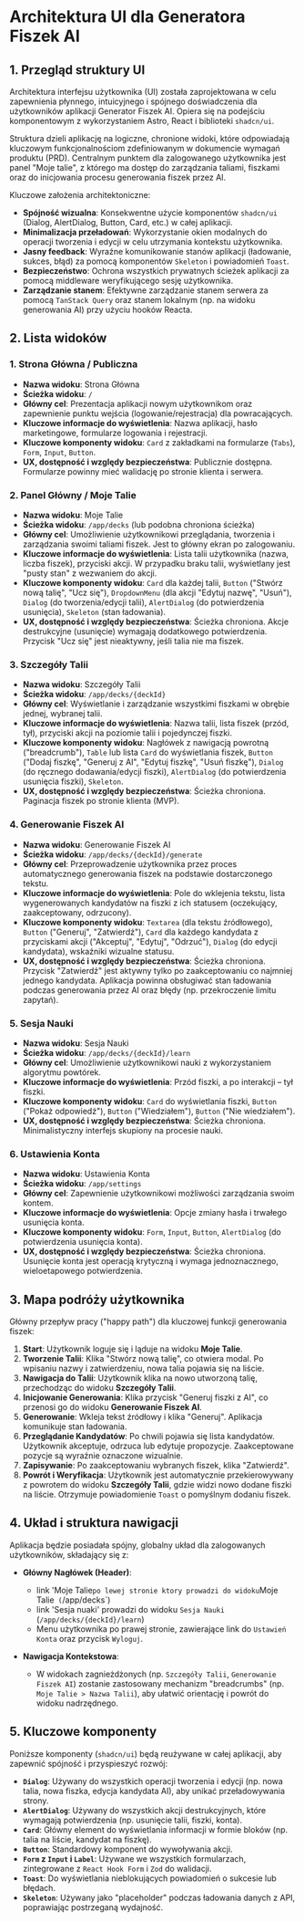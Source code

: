 # Architektura UI dla Generatora Fiszek AI

## 1. Przegląd struktury UI

Architektura interfejsu użytkownika (UI) została zaprojektowana w celu zapewnienia płynnego, intuicyjnego i spójnego doświadczenia dla użytkowników aplikacji Generator Fiszek AI. Opiera się na podejściu komponentowym z wykorzystaniem Astro, React i biblioteki `shadcn/ui`.

Struktura dzieli aplikację na logiczne, chronione widoki, które odpowiadają kluczowym funkcjonalnościom zdefiniowanym w dokumencie wymagań produktu (PRD). Centralnym punktem dla zalogowanego użytkownika jest panel "Moje talie", z którego ma dostęp do zarządzania taliami, fiszkami oraz do inicjowania procesu generowania fiszek przez AI.

Kluczowe założenia architektoniczne:
- **Spójność wizualna**: Konsekwentne użycie komponentów `shadcn/ui` (Dialog, AlertDialog, Button, Card, etc.) w całej aplikacji.
- **Minimalizacja przeładowań**: Wykorzystanie okien modalnych do operacji tworzenia i edycji w celu utrzymania kontekstu użytkownika.
- **Jasny feedback**: Wyraźne komunikowanie stanów aplikacji (ładowanie, sukces, błąd) za pomocą komponentów `Skeleton` i powiadomień `Toast`.
- **Bezpieczeństwo**: Ochrona wszystkich prywatnych ścieżek aplikacji za pomocą middleware weryfikującego sesję użytkownika.
- **Zarządzanie stanem**: Efektywne zarządzanie stanem serwera za pomocą `TanStack Query` oraz stanem lokalnym (np. na widoku generowania AI) przy użyciu hooków Reacta.

## 2. Lista widoków

### 1. Strona Główna / Publiczna
- **Nazwa widoku**: Strona Główna
- **Ścieżka widoku**: `/`
- **Główny cel**: Prezentacja aplikacji nowym użytkownikom oraz zapewnienie punktu wejścia (logowanie/rejestracja) dla powracających.
- **Kluczowe informacje do wyświetlenia**: Nazwa aplikacji, hasło marketingowe, formularze logowania i rejestracji.
- **Kluczowe komponenty widoku**: `Card` z zakładkami na formularze (`Tabs`), `Form`, `Input`, `Button`.
- **UX, dostępność i względy bezpieczeństwa**: Publicznie dostępna. Formularze powinny mieć walidację po stronie klienta i serwera.

### 2. Panel Główny / Moje Talie
- **Nazwa widoku**: Moje Talie
- **Ścieżka widoku**: `/app/decks` (lub podobna chroniona ścieżka)
- **Główny cel**: Umożliwienie użytkownikowi przeglądania, tworzenia i zarządzania swoimi taliami fiszek. Jest to główny ekran po zalogowaniu.
- **Kluczowe informacje do wyświetlenia**: Lista talii użytkownika (nazwa, liczba fiszek), przyciski akcji. W przypadku braku talii, wyświetlany jest "pusty stan" z wezwaniem do akcji.
- **Kluczowe komponenty widoku**: `Card` dla każdej talii, `Button` ("Stwórz nową talię", "Ucz się"), `DropdownMenu` (dla akcji "Edytuj nazwę", "Usuń"), `Dialog` (do tworzenia/edycji talii), `AlertDialog` (do potwierdzenia usunięcia), `Skeleton` (stan ładowania).
- **UX, dostępność i względy bezpieczeństwa**: Ścieżka chroniona. Akcje destrukcyjne (usunięcie) wymagają dodatkowego potwierdzenia. Przycisk "Ucz się" jest nieaktywny, jeśli talia nie ma fiszek.

### 3. Szczegóły Talii
- **Nazwa widoku**: Szczegóły Talii
- **Ścieżka widoku**: `/app/decks/{deckId}`
- **Główny cel**: Wyświetlanie i zarządzanie wszystkimi fiszkami w obrębie jednej, wybranej talii.
- **Kluczowe informacje do wyświetlenia**: Nazwa talii, lista fiszek (przód, tył), przyciski akcji na poziomie talii i pojedynczej fiszki.
- **Kluczowe komponenty widoku**: Nagłówek z nawigacją powrotną ("breadcrumb"), `Table` lub lista `Card` do wyświetlania fiszek, `Button` ("Dodaj fiszkę", "Generuj z AI", "Edytuj fiszkę", "Usuń fiszkę"), `Dialog` (do ręcznego dodawania/edycji fiszki), `AlertDialog` (do potwierdzenia usunięcia fiszki), `Skeleton`.
- **UX, dostępność i względy bezpieczeństwa**: Ścieżka chroniona. Paginacja fiszek po stronie klienta (MVP).

### 4. Generowanie Fiszek AI
- **Nazwa widoku**: Generowanie Fiszek AI
- **Ścieżka widoku**: `/app/decks/{deckId}/generate`
- **Główny cel**: Przeprowadzenie użytkownika przez proces automatycznego generowania fiszek na podstawie dostarczonego tekstu.
- **Kluczowe informacje do wyświetlenia**: Pole do wklejenia tekstu, lista wygenerowanych kandydatów na fiszki z ich statusem (oczekujący, zaakceptowany, odrzucony).
- **Kluczowe komponenty widoku**: `Textarea` (dla tekstu źródłowego), `Button` ("Generuj", "Zatwierdź"), `Card` dla każdego kandydata z przyciskami akcji ("Akceptuj", "Edytuj", "Odrzuć"), `Dialog` (do edycji kandydata), wskaźniki wizualne statusu.
- **UX, dostępność i względy bezpieczeństwa**: Ścieżka chroniona. Przycisk "Zatwierdź" jest aktywny tylko po zaakceptowaniu co najmniej jednego kandydata. Aplikacja powinna obsługiwać stan ładowania podczas generowania przez AI oraz błędy (np. przekroczenie limitu zapytań).

### 5. Sesja Nauki
- **Nazwa widoku**: Sesja Nauki
- **Ścieżka widoku**: `/app/decks/{deckId}/learn`
- **Główny cel**: Umożliwienie użytkownikowi nauki z wykorzystaniem algorytmu powtórek.
- **Kluczowe informacje do wyświetlenia**: Przód fiszki, a po interakcji – tył fiszki.
- **Kluczowe komponenty widoku**: `Card` do wyświetlania fiszki, `Button` ("Pokaż odpowiedź"), `Button` ("Wiedziałem"), `Button` ("Nie wiedziałem").
- **UX, dostępność i względy bezpieczeństwa**: Ścieżka chroniona. Minimalistyczny interfejs skupiony na procesie nauki.

### 6. Ustawienia Konta
- **Nazwa widoku**: Ustawienia Konta
- **Ścieżka widoku**: `/app/settings`
- **Główny cel**: Zapewnienie użytkownikowi możliwości zarządzania swoim kontem.
- **Kluczowe informacje do wyświetlenia**: Opcje zmiany hasła i trwałego usunięcia konta.
- **Kluczowe komponenty widoku**: `Form`, `Input`, `Button`, `AlertDialog` (do potwierdzenia usunięcia konta).
- **UX, dostępność i względy bezpieczeństwa**: Ścieżka chroniona. Usunięcie konta jest operacją krytyczną i wymaga jednoznacznego, wieloetapowego potwierdzenia.

## 3. Mapa podróży użytkownika

Główny przepływ pracy ("happy path") dla kluczowej funkcji generowania fiszek:

1.  **Start**: Użytkownik loguje się i ląduje na widoku **Moje Talie**.
2.  **Tworzenie Talii**: Klika "Stwórz nową talię", co otwiera modal. Po wpisaniu nazwy i zatwierdzeniu, nowa talia pojawia się na liście.
3.  **Nawigacja do Talii**: Użytkownik klika na nowo utworzoną talię, przechodząc do widoku **Szczegóły Talii**.
4.  **Inicjowanie Generowania**: Klika przycisk "Generuj fiszki z AI", co przenosi go do widoku **Generowanie Fiszek AI**.
5.  **Generowanie**: Wkleja tekst źródłowy i klika "Generuj". Aplikacja komunikuje stan ładowania.
6.  **Przeglądanie Kandydatów**: Po chwili pojawia się lista kandydatów. Użytkownik akceptuje, odrzuca lub edytuje propozycje. Zaakceptowane pozycje są wyraźnie oznaczone wizualnie.
7.  **Zapisywanie**: Po zaakceptowaniu wybranych fiszek, klika "Zatwierdź".
8.  **Powrót i Weryfikacja**: Użytkownik jest automatycznie przekierowywany z powrotem do widoku **Szczegóły Talii**, gdzie widzi nowo dodane fiszki na liście. Otrzymuje powiadomienie `Toast` o pomyślnym dodaniu fiszek.

## 4. Układ i struktura nawigacji

Aplikacja będzie posiadała spójny, globalny układ dla zalogowanych użytkowników, składający się z:

- **Główny Nagłówek (Header)**:
    - link 'Moje Talie` po lewej stronie ktory prowadzi do widoku `Moje Talie` (`/app/decks`)
    - link 'Sesja nuaki' prowadzi do widoku `Sesja Nauki` (`/app/decks/{deckId}/learn`)
    - Menu użytkownika po prawej stronie, zawierające link do `Ustawień Konta` oraz przycisk `Wyloguj`.

- **Nawigacja Kontekstowa**:
    - W widokach zagnieżdżonych (np. `Szczegóły Talii`, `Generowanie Fiszek AI`) zostanie zastosowany mechanizm "breadcrumbs" (np. `Moje Talie > Nazwa Talii`), aby ułatwić orientację i powrót do widoku nadrzędnego.

## 5. Kluczowe komponenty

Poniższe komponenty (`shadcn/ui`) będą reużywane w całej aplikacji, aby zapewnić spójność i przyspieszyć rozwój:

- **`Dialog`**: Używany do wszystkich operacji tworzenia i edycji (np. nowa talia, nowa fiszka, edycja kandydata AI), aby unikać przeładowywania strony.
- **`AlertDialog`**: Używany do wszystkich akcji destrukcyjnych, które wymagają potwierdzenia (np. usunięcie talii, fiszki, konta).
- **`Card`**: Główny element do wyświetlania informacji w formie bloków (np. talia na liście, kandydat na fiszkę).
- **`Button`**: Standardowy komponent do wywoływania akcji.
- **`Form` z `Input` i `Label`**: Używane we wszystkich formularzach, zintegrowane z `React Hook Form` i `Zod` do walidacji.
- **`Toast`**: Do wyświetlania nieblokujących powiadomień o sukcesie lub błędach.
- **`Skeleton`**: Używany jako "placeholder" podczas ładowania danych z API, poprawiając postrzeganą wydajność.
